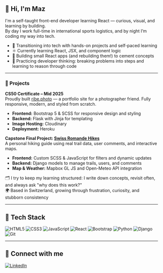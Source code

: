 ## 👋 Hi, I'm Maz

I'm a self-taught front-end developer learning React — curious, visual, and learning by building.  
By day I work full-time in international sports logistics, and by night I’m coding my way into tech.

- 🔄 Transitioning into tech with hands-on projects and self-paced learning
- ⚛️ Currently learning React, JSX, and component logic
- 🧪 Building small React apps (and rebuilding them!) to cement concepts
- 🧠 Practicing developer thinking: breaking problems into steps and learning to reason through code

---

### 📸 Projects

**CS50 Certificate – Mid 2025**  
Proudly built [ribe.photo](https://ribe.photo/) — a portfolio site for a photographer friend. Fully responsive, modern, and styled from scratch.

- **Frontend:** Bootstrap 5 & SCSS for responsive design and styling  
- **Backend:** Flask with Jinja for templating  
- **Image Hosting:** Cloudinary  
- **Deployment:** Heroku

**Capstone Final Project: [Swiss Romande Hikes](https://capstone-jaq1.onrender.com)**  
A personal hiking guide using real trail data, user comments, and interactive maps.

- **Frontend:** Custom SCSS & JavaScript for filters and dynamic updates
- **Backend:** Django models to manage trails, users, and comments
- **Map & Weather:** Mapbox GL JS and Open-Meteo API integration

🗂 I try to keep my learning structured: I write down concepts, revisit often, and always ask "why does this work?"  
🌍 Based in Switzerland, growing through frustration, curiosity, and stubborn consistency

---

## 🧰 Tech Stack

![HTML5](https://img.shields.io/badge/HTML5-orange?style=flat&logo=html5&logoColor=white)
![CSS3](https://img.shields.io/badge/CSS3-blue?style=flat&logo=css3&logoColor=white)
![JavaScript](https://img.shields.io/badge/JavaScript-yellow?style=flat&logo=javascript&logoColor=black)
![React](https://img.shields.io/badge/React-61DAFB?style=flat&logo=react&logoColor=black)
![Bootstrap](https://img.shields.io/badge/Bootstrap-563d7c?style=flat&logo=bootstrap&logoColor=white)
![Python](https://img.shields.io/badge/Python-3776AB?style=flat&logo=python&logoColor=white)
![Django](https://img.shields.io/badge/Django-092E20?style=flat&logo=django&logoColor=white)
![Git](https://img.shields.io/badge/Git-F05032?style=flat&logo=git&logoColor=white)

---

## 🔗 Connect with me

[![LinkedIn](https://img.shields.io/badge/LinkedIn-blue?style=flat&logo=linkedin)]([https://www.linkedin.com/in/YOUR-LINK](https://www.linkedin.com/in/maz007/))

